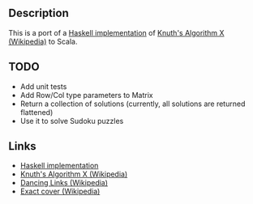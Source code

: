 ## Description

This is a port of a [Haskell implementation](https://github.com/jaapterwoerds/algorithmx)
of [Knuth's Algorithm X (Wikipedia)](http://en.wikipedia.org/wiki/Algorithm_X "Knuth's Algorithm X (Wikipedia)") to Scala.

## TODO

* Add unit tests
* Add Row/Col type parameters to Matrix
* Return a collection of solutions (currently, all solutions are returned flattened)
* Use it to solve Sudoku puzzles

## Links

* [Haskell implementation](https://github.com/jaapterwoerds/algorithmx)
* [Knuth's Algorithm X (Wikipedia)](http://en.wikipedia.org/wiki/Algorithm_X "Knuth's Algorithm X (Wikipedia)")
* [Dancing Links (Wikipedia)](http://en.wikipedia.org/wiki/Dancing_Links "Dancing Links (Wikipedia)")
* [Exact cover (Wikipedia)](http://en.wikipedia.org/wiki/Exact_cover "Exact cover (Wikipedia)")
